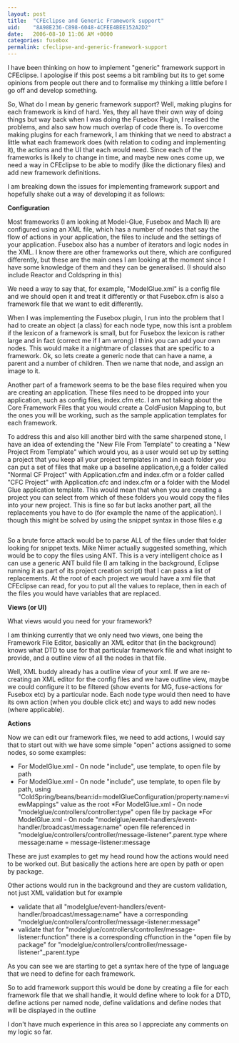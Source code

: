 ```yaml
---
layout: post
title:  "CFEclipse and Generic Framework support"
uid:	"8A98E236-C898-6048-4CFEE4BEE152A2D2"
date:   2006-08-10 11:06 AM +0000
categories: fusebox
permalink: cfeclipse-and-generic-framework-support
---
```

I have been thinking on how to implement "generic" framework support in CFEclipse. I apologise if this post seems a bit rambling but its to get some opinions from people out there and to formalise my thinking a little before I go off and develop something.

So, What do I mean by generic framework support? Well, making plugins for each framework is kind of hard. Yes, they all have their own way of doing things but way back when I was doing the Fusebox Plugin, I realised the problems, and also saw how much overlap of code there is. To overcome making plugins for each framework, I am thinking that we need to abstract a little what each framework does (with relation to coding and implementing it), the actions and the UI that each would need. Since each of the frameworks is likely to change in time, and maybe new ones come up, we need a way in CFEclipse to be able to modify (like the dictionary files)  and add new framework definitions.

I am breaking down the issues for implementing framework support and hopefully shake out a way of developing it as follows:


<b>Configuration</b>

Most frameworks (I am looking at Model-Glue, Fusebox and Mach II) are configured using an XML file, which has a number of nodes that say the flow of actions in your application, the files to include and the settings of your application. Fusebox also has a number of iterators and logic nodes in the XML.  I know there are other frameworks out there, which are configured differently, but these are the main ones I am looking at the moment since I have some knowledge of them and they can be generalised. (I should also include Reactor and Coldspring in this)

We need a way to say that, for example, "ModelGlue.xml" is a config file and we should open it and treat it differently or that Fusebox.cfm is also a framework file that we want to edit differently.

When I was implementing the Fusebox plugin, I run into the problem that I had to create an object (a class) for each node type, now this isnt a problem if the lexicon of a framework is small, but for Fusebox the lexicon is rather large and in fact (correct me if I am wrong) I think you can add your own nodes. This would make it a nightmare of classes that are specific to a framework. Ok, so lets create a generic node that can have a name, a parent and a number of children. Then we name that node, and assign an image to it. 

Another part of a framework seems to be the base files required when you are creating an application. These files need to be dropped into your application, such as config files, index.cfm etc. I am not talking about the Core Framework Files that you would create a ColdFusion Mapping to, but the ones you will be working, such as the sample application templates for each framework. 

To address this and also kill another bird with the same sharpened stone, I have an idea of extending the "New File From Template" to creating a "New Project From Template" which would you, as a user would set up by setting a project that you keep all your project templates in and in each folder you can put a set of files that make up a baseline application,e,g a folder called "Normal CF Project" with Application.cfm and index.cfm or a folder called "CFC Project" with Application.cfc and index.cfm  or a folder with the Model Glue application template.  This would mean that when you are creating a project you can select from which of these folders you would copy the files into your new project. 
This is fine so far but lacks another part, all the replacements you have to do (for example the name of the application). I though this might be solved by using the snippet syntax in those files e.g 
<code>
	<cfapplication name="$\{\{applicationname}}">
</code>

So a brute force attack would be to parse ALL of the files under that folder looking for snippet texts. Mike Nimer actually suggested something, which would be to copy the files using ANT. This is a very intelligent choice as I can use a generic ANT build file (I am talking in the background, Eclipse running it as part of its project creation script) that I can pass a list of replacements. At the root of each project we would have a xml file that CFEclipse can read, for you to put all the values to replace, then in each of the files you would have variables that are replaced.  


<b>Views (or UI)</b>

What views would you need for your framework?

I am thinking currently that we only need two views, one being the Framework File Editor, basically an XML editor that (in the background) knows what DTD to use for that particular framework file and what insight to provide, and a outline view of all the nodes in that file.

 Well, XML buddy already has a outline view of your xml. If we are re-creating an XML editor for the config files and we have  outline view, maybe we could configure it to be filtered (show events for MG, fuse-actions for Fusebox etc) by a particular node. Each node type would then need to have its own action (when you double click etc) and ways to add new nodes (where applicable). 


<b>Actions</b>

Now we can edit our framework files, we need to add actions, I would say that to start out with we have some simple "open" actions assigned to some nodes, so some  examples:
* For ModelGlue.xml - On node "include", use template, to open file by path
* For ModelGlue.xml - On node "include", use template, to open file by path, using "ColdSpring/beans/bean:id=modelGlueConfiguration/property:name=viewMappings" value as the root
*For ModelGlue.xml - On node "modelglue/controllers/controller:type" open file by package
*For ModelGlue.xml - On node "modelglue/event-handlers/event-handler/broadcast/message:name" open file referenced in "modelglue/controllers/controller/message-listener".parent.type where message:name = message-listener:message

These are just examples to get my head round how the actions would need to be worked out. But basically the actions here are open by path or open by package. 

Other actions would run in the background and they are custom validation, not just XML validation but for example
* validate that all "modelglue/event-handlers/event-handler/broadcast/message:name" have a corresponding "modelglue/controllers/controller/message-listener:message"
* validate that for "modelglue/controllers/controller/message-listener:function" there is a corresponding cffunction in the "open file by package" for "modelglue/controllers/controller/message-listener"_parent.type

As you can see we are starting to get a syntax here of the type of language that we need to define for each framework.

So to add framework support this would be done by creating a file for each framework file that we shall handle, it would define where to look for a DTD, define actions per named node, define validations and define nodes that will be displayed in the outline

 I don't have much experience in this area so I appreciate  any comments on my logic so far.
